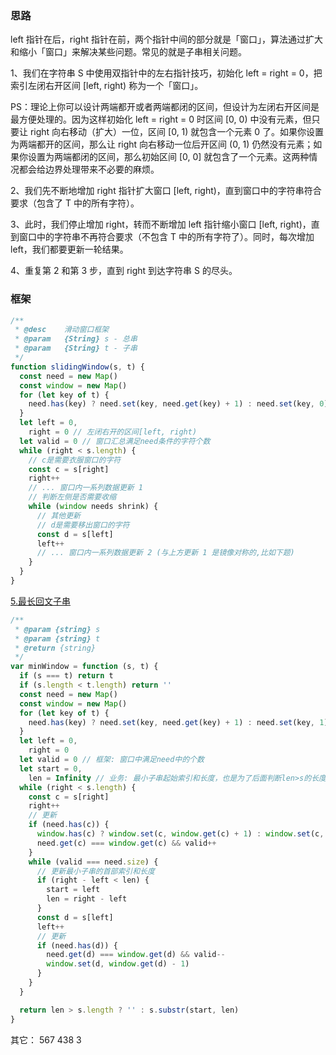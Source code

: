 ### 思路

left 指针在后，right 指针在前，两个指针中间的部分就是「窗口」，算法通过扩大和缩小「窗口」来解决某些问题。常见的就是子串相关问题。

1、我们在字符串 S 中使用双指针中的左右指针技巧，初始化 left = right = 0，把索引左闭右开区间 [left, right) 称为一个「窗口」。

PS：理论上你可以设计两端都开或者两端都闭的区间，但设计为左闭右开区间是最方便处理的。因为这样初始化 left = right = 0 时区间 [0, 0) 中没有元素，但只要让 right 向右移动（扩大）一位，区间 [0, 1) 就包含一个元素 0 了。如果你设置为两端都开的区间，那么让 right 向右移动一位后开区间 (0, 1) 仍然没有元素；如果你设置为两端都闭的区间，那么初始区间 [0, 0] 就包含了一个元素。这两种情况都会给边界处理带来不必要的麻烦。

2、我们先不断地增加 right 指针扩大窗口 [left, right)，直到窗口中的字符串符合要求（包含了 T 中的所有字符）。

3、此时，我们停止增加 right，转而不断增加 left 指针缩小窗口 [left, right)，直到窗口中的字符串不再符合要求（不包含 T 中的所有字符了）。同时，每次增加 left，我们都要更新一轮结果。

4、重复第 2 和第 3 步，直到 right 到达字符串 S 的尽头。

### 框架

```js
/**
 * @desc    滑动窗口框架
 * @param   {String} s - 总串
 * @param   {String} t - 子串
 */
function slidingWindow(s, t) {
  const need = new Map()
  const window = new Map()
  for (let key of t) {
    need.has(key) ? need.set(key, need.get(key) + 1) : need.set(key, 0)
  }
  let left = 0,
    right = 0 // 左闭右开的区间[left, right)
  let valid = 0 // 窗口汇总满足need条件的字符个数
  while (right < s.length) {
    // c是需要衣服窗口的字符
    const c = s[right]
    right++
    // ... 窗口内一系列数据更新 1
    // 判断左侧是否需要收缩
    while (window needs shrink) {
      // 其他更新
      // d是需要移出窗口的字符
      const d = s[left]
      left++
      // ... 窗口内一系列数据更新 2 (与上方更新 1 是镜像对称的,比如下题)
    }
  }
}
```

[5.最长回文子串](https://leetcode.cn/problems/longest-palindromic-substring/)

```js
/**
 * @param {string} s
 * @param {string} t
 * @return {string}
 */
var minWindow = function (s, t) {
  if (s === t) return t
  if (s.length < t.length) return ''
  const need = new Map()
  const window = new Map()
  for (let key of t) {
    need.has(key) ? need.set(key, need.get(key) + 1) : need.set(key, 1)
  }
  let left = 0,
    right = 0
  let valid = 0 // 框架: 窗口中满足need中的个数
  let start = 0,
    len = Infinity // 业务: 最小子串起始索引和长度，也是为了后面判断len>s的长度表示没有子串时返回空串
  while (right < s.length) {
    const c = s[right]
    right++
    // 更新
    if (need.has(c)) {
      window.has(c) ? window.set(c, window.get(c) + 1) : window.set(c, 1)
      need.get(c) === window.get(c) && valid++
    }
    while (valid === need.size) {
      // 更新最小子串的首部索引和长度
      if (right - left < len) {
        start = left
        len = right - left
      }
      const d = s[left]
      left++
      // 更新
      if (need.has(d)) {
        need.get(d) === window.get(d) && valid--
        window.set(d, window.get(d) - 1)
      }
    }
  }

  return len > s.length ? '' : s.substr(start, len)
}
```
其它：
567
438
3